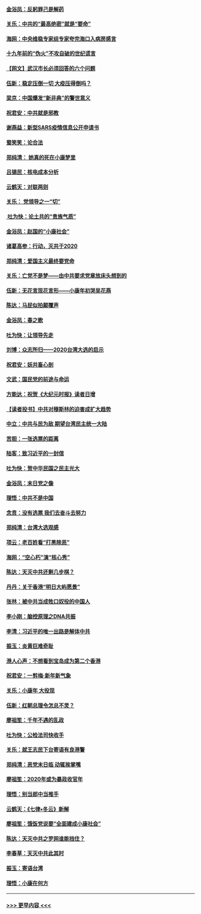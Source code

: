 #### [金浴凤：反躬罪己是解药](../pages/nsc993/n11820280.md?t=01260055) 
#### [关乐：中共的“最高绝密”就是“要命”](../pages/nsc993/n11816946.md?t=01260055) 
#### [海网：中央维稳专家组专家夸完海口入病房感言](../pages/nsc993/n11815138.md?t=01260055) 
#### [十九年前的“伪火”不攻自破的世纪谎言](../pages/nsc993/n11813238.md?t=01260055) 
#### [【网文】武汉市长必须回答的六个问题](../pages/nsc993/n11813848.md?t=01260055) 
#### [伍新：稳定压倒一切 大疫压得倒吗？](../pages/nsc993/n11812634.md?t=01260055) 
#### [梁京：中国爆发“新非典”的警世意义](../pages/nsc993/n11812554.md?t=01260055) 
#### [祝君安：中共就是邪教](../pages/nsc993/n11812431.md?t=01260055) 
#### [谢燕益：新型SARS疫情信息公开申请书](../pages/nsc993/n11808840.md?t=01260055) 
#### [蜀笑笑：论合法](../pages/nsc993/n11808064.md?t=01260055) 
#### [郑纯清： 她真的死在小康梦里](../pages/nsc993/n11806623.md?t=01260055) 
#### [吕锡民：核电成本分析](../pages/nsc993/n11806284.md?t=01260055) 
#### [云鹤天：对联两则](../pages/nsc993/n11805957.md?t=01260055) 
#### [关乐： 党领导之一“切”](../pages/nsc993/n11804505.md?t=01260055) 
#### [ 吐为快：论土共的“贵族气质”](../pages/nsc993/n11804490.md?t=01260055) 
#### [金浴凤：赵国的“小康社会”](../pages/nsc993/n11804452.md?t=01260055) 
#### [诸葛高参：行动，灭共于2020](../pages/nsc993/n11804120.md?t=01260055) 
#### [郑纯清：爱国主义最终要党命](../pages/nsc993/n11802197.md?t=01260055) 
#### [关乐：亡党不是梦——由中共要求党章放床头想到的](../pages/nsc993/n11802156.md?t=01260055) 
#### [伍新：无花言现花言形——小康年初哭吴花燕](../pages/nsc993/n11800044.md?t=01260055) 
#### [陈达：马屁似拍颠覆声](../pages/nsc993/n11800010.md?t=01260055) 
#### [金浴凤：春之歌](../pages/nsc993/n11797687.md?t=01260055) 
#### [吐为快：让领导先走](../pages/nsc993/n11797512.md?t=01260055) 
#### [刘博：众志所归——2020台湾大选的启示](../pages/nsc993/n11796878.md?t=01260055) 
#### [祝君安：妖共畜心剖](../pages/nsc993/n11794273.md?t=01260055) 
#### [文武：国民党的前途与命运](../pages/nsc993/n11794198.md?t=01260055) 
#### [方能达：祝贺《大纪元时报》读者日增](../pages/nsc993/n11793807.md?t=01260055) 
#### [【读者投书】中共对穆斯林的迫害成扩大趋势](../pages/nsc993/n11791371.md?t=01260055) 
#### [中立：中共与民为敌 期望台湾民主统一大陆](../pages/nsc993/n11790392.md?t=01260055) 
#### [苦胆：一张选票的距离](../pages/nsc993/n11788914.md?t=01260055) 
#### [陆客：致习近平的一封信](../pages/nsc993/n11788867.md?t=01260055) 
#### [吐为快：贺中华民国之民主光大](../pages/nsc993/n11788618.md?t=01260055) 
#### [金浴凤：末日党之像](../pages/nsc993/n11787475.md?t=01260055) 
#### [理悟：中共不是中国](../pages/nsc993/n11787463.md?t=01260055) 
#### [念贲：没有选票  我们去奋斗去努力](../pages/nsc993/n11787398.md?t=01260055) 
#### [郑纯清：台湾大选观感](../pages/nsc993/n11786210.md?t=01260055) 
#### [项云：老百姓看“打黑除恶”](../pages/nsc993/n11785398.md?t=01260055) 
#### [海网：“空心朽”演“核心秀”](../pages/nsc993/n11783874.md?t=01260055) 
#### [陈达：天灭中共还剩几步棋？](../pages/nsc993/n11783719.md?t=01260055) 
#### [丹丹：关于香港“明日大屿愿景”](../pages/nsc993/n11783273.md?t=01260055) 
#### [张林：被中共当成牲口奴役的中国人](../pages/nsc993/n11782397.md?t=01260055) 
#### [李小刚：脑控原理之DNA共振](../pages/nsc993/n11780962.md?t=01260055) 
#### [李清：习近平的唯一出路是解体中共](../pages/nsc993/n11780866.md?t=01260055) 
#### [振玉：炎黄巨难奇耻](../pages/nsc993/n11779632.md?t=01260055) 
#### [港人心声：不想看到宝岛成为第二个香港](../pages/nsc993/n11778817.md?t=01260055) 
#### [祝君安：一剪梅‧新年新气象](../pages/nsc993/n11776340.md?t=01260055) 
#### [关乐：小康年 大役现](../pages/nsc993/n11774213.md?t=01260055) 
#### [伍新：红朝总理令怎总不灵？](../pages/nsc993/n11770813.md?t=01260055) 
#### [廖祖笙：千年不遇的乱政](../pages/nsc993/n11770373.md?t=01260055) 
#### [吐为快：公检法司快收手](../pages/nsc993/n11770359.md?t=01260055) 
#### [关乐：就王志民下台寄语有良港警](../pages/nsc993/n11769903.md?t=01260055) 
#### [郑纯清：恶党末日临 动辄挨掌嘴](../pages/nsc993/n11769356.md?t=01260055) 
#### [廖祖笙：2020年或为暴政收官年](../pages/nsc993/n11768216.md?t=01260055) 
#### [理悟：别当郎中当推手](../pages/nsc993/n11768243.md?t=01260055) 
#### [云鹤天：《七律▪冬云》新解](../pages/nsc993/n11768204.md?t=01260055) 
#### [廖祖笙：饿饭党说要“全面建成小康社会”](../pages/nsc993/n11767482.md?t=01260055) 
#### [陈达：天灭中共之罗网谁能挡住？](../pages/nsc993/n11767465.md?t=01260055) 
#### [李春草：天灭中共此其时](../pages/nsc993/n11767452.md?t=01260055) 
#### [振玉：寄语台湾](../pages/nsc993/n11767432.md?t=01260055) 
#### [理悟：小康在何方](../pages/nsc993/n11767394.md?t=01260055) 

----
#### [ >>> 更早内容 <<< ](../indexes/nsc993-earlier.md)
